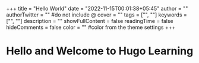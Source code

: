 +++
title = "Hello World"
date = "2022-11-15T00:01:38+05:45"
author = ""
authorTwitter = "" #do not include @
cover = ""
tags = ["", ""]
keywords = ["", ""]
description = ""
showFullContent = false
readingTime = false
hideComments = false
color = "" #color from the theme settings
+++

# Hello and Welcome to Hugo Learning

